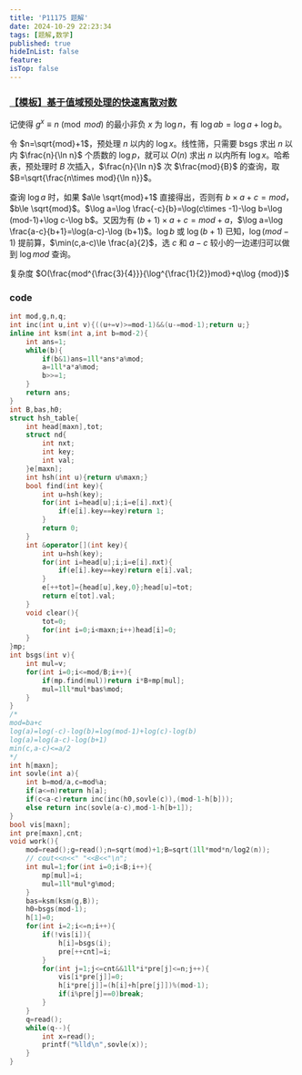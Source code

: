```yaml
---
title: 'P11175 题解'
date: 2024-10-29 22:23:34
tags: [题解,数学]
published: true
hideInList: false
feature: 
isTop: false
---
```

### [【模板】基于值域预处理的快速离散对数](https://www.luogu.com.cn/problem/P11175)

记使得 $g^x\equiv n\pmod{mod}$ 的最小非负 $x$ 为 $\log n$，有 $\log ab=\log a+\log b$。

令 $n=\sqrt{mod}+1$，预处理 $n$ 以内的 $\log x$。线性筛，只需要 bsgs 求出 $n$ 以内 $\frac{n}{\ln n}$ 个质数的 $\log p$，就可以 $O(n)$ 求出 $n$ 以内所有 $\log x$。哈希表，预处理时 $B$ 次插入，$\frac{n}{\ln n}$ 次 $\frac{mod}{B}$ 的查询，取 $B=\sqrt{\frac{n\times mod}{\ln n}}$。

查询 $\log a$ 时，如果 $a\le \sqrt{mod}+1$ 直接得出，否则有 $b\times a+c=mod$，$b\le \sqrt{mod}$。$\log a=\log \frac{-c}{b}=\log(c\times -1)-\log b=\log (mod-1)+\log c-\log b$。又因为有 $(b+1)\times a+c=mod+a$，$\log a=\log \frac{a-c}{b+1}=\log(a-c)-\log (b+1)$。$\log b$ 或 $\log(b+1)$ 已知，$\log (mod-1)$ 提前算，$\min(c,a-c)\le \frac{a}{2}$，选 $c$ 和 $a-c$ 较小的一边递归可以做到 $\log {mod}$ 查询。

复杂度 $O(\frac{mod^{\frac{3}{4}}}{\log^{\frac{1}{2}}mod}+q\log {mod})$

### code

```cpp
int mod,g,n,q;
int inc(int u,int v){((u+=v)>=mod-1)&&(u-=mod-1);return u;}
inline int ksm(int a,int b=mod-2){
	int ans=1;
	while(b){
		if(b&1)ans=1ll*ans*a%mod;
		a=1ll*a*a%mod;
		b>>=1;
	}
	return ans;
}
int B,bas,h0;
struct hsh_table{
	int head[maxn],tot;
	struct nd{
		int nxt;
		int key;
		int val;
	}e[maxn];
	int hsh(int u){return u%maxn;}
	bool find(int key){
		int u=hsh(key);
		for(int i=head[u];i;i=e[i].nxt){
			if(e[i].key==key)return 1;
		}
		return 0;
	}
	int &operator[](int key){
		int u=hsh(key);
		for(int i=head[u];i;i=e[i].nxt){
			if(e[i].key==key)return e[i].val;
		}
		e[++tot]={head[u],key,0};head[u]=tot;
		return e[tot].val;
	}
	void clear(){
		tot=0;
		for(int i=0;i<maxn;i++)head[i]=0;
	}
}mp;
int bsgs(int v){
	int mul=v;
	for(int i=0;i<=mod/B;i++){
		if(mp.find(mul))return i*B+mp[mul];
		mul=1ll*mul*bas%mod;
	}
}
/*
mod=ba+c
log(a)=log(-c)-log(b)=log(mod-1)+log(c)-log(b)
log(a)=log(a-c)-log(b+1)
min(c,a-c)<=a/2
*/
int h[maxn];
int sovle(int a){
	int b=mod/a,c=mod%a;
	if(a<=n)return h[a];
	if(c<a-c)return inc(inc(h0,sovle(c)),(mod-1-h[b]));
	else return inc(sovle(a-c),mod-1-h[b+1]);
}
bool vis[maxn];
int pre[maxn],cnt;
void work(){
	mod=read();g=read();n=sqrt(mod)+1;B=sqrt(1ll*mod*n/log2(n));
	// cout<<n<<" "<<B<<"\n";
	int mul=1;for(int i=0;i<B;i++){
		mp[mul]=i;
		mul=1ll*mul*g%mod;
	}
	bas=ksm(ksm(g,B));
	h0=bsgs(mod-1);
	h[1]=0;
	for(int i=2;i<=n;i++){
		if(!vis[i]){
			h[i]=bsgs(i);
			pre[++cnt]=i;
		}
		for(int j=1;j<=cnt&&1ll*i*pre[j]<=n;j++){
			vis[i*pre[j]]=0;
			h[i*pre[j]]=(h[i]+h[pre[j]])%(mod-1);
			if(i%pre[j]==0)break;
		}
	}
	q=read();
	while(q--){
		int x=read();
		printf("%lld\n",sovle(x));
	}
}
```